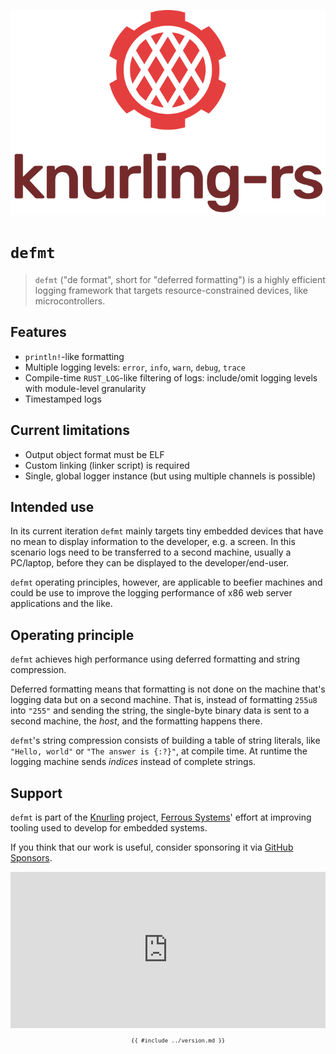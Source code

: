 <p align="center"><img src="assets/knurling_logo_light_text.svg"></p>

# `defmt`

> `defmt` ("de format", short for "deferred formatting") is a highly efficient logging framework that targets resource-constrained devices, like microcontrollers.

## Features

- `println!`-like formatting
- Multiple logging levels: `error`, `info`, `warn`, `debug`, `trace`
- Compile-time `RUST_LOG`-like filtering of logs: include/omit logging levels with module-level granularity
- Timestamped logs

## Current limitations

- Output object format must be ELF
- Custom linking (linker script) is required
- Single, global logger instance (but using multiple channels is possible)

## Intended use

In its current iteration `defmt` mainly targets tiny embedded devices that have no mean to display information to the developer, e.g. a screen.
In this scenario logs need to be transferred to a second machine, usually a PC/laptop, before they can be displayed to the developer/end-user.

`defmt` operating principles, however, are applicable to beefier machines and could be use to improve the logging performance of x86 web server applications and the like.

## Operating principle

`defmt` achieves high performance using deferred formatting and string compression.

Deferred formatting means that formatting is not done on the machine that's logging data but on a second machine.
That is, instead of formatting `255u8` into `"255"` and sending the string, the single-byte binary data is sent to a second machine, the *host*, and the formatting happens there.

`defmt`'s string compression consists of building a table of string literals, like `"Hello, world"` or `"The answer is {:?}"`, at compile time.
At runtime the logging machine sends *indices* instead of complete strings.

## Support

`defmt` is part of the [Knurling] project, [Ferrous Systems]' effort at
improving tooling used to develop for embedded systems.

If you think that our work is useful, consider sponsoring it via [GitHub
Sponsors].

<iframe src="https://github.com/sponsors/knurling-rs/card" height=250em width=100%; title="Sponsor knurling-rs" style="border: 0; display:block; margin:auto" id="iframe"></iframe>

[Knurling]: https://knurling.ferrous-systems.com/
[Ferrous Systems]: https://ferrous-systems.com/
[GitHub Sponsors]: https://github.com/sponsors/knurling-rs


<!-- git commit & date are injected in this block -->
<div style="font-size: 0.75em;">
  <center>
    <code>
      {{ #include ../version.md }}
    </code>
  </center>
</div>

